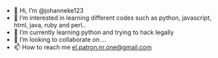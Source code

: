 - 👋 Hi, I’m @johanneke123
- 👀 I’m interested in learning different codes such as python, javascript, html, java, ruby and perl..
- 🌱 I’m currently learning python and trying to hack legally
- 💞️ I’m looking to collaborate on ...
- 📫 How to reach me el.patron.nr.one@gmail.com

<!---
johanneke123/johanneke123 is a ✨ special ✨ repository because its `README.md` (this file) appears on your GitHub profile.
You can click the Preview link to take a look at your changes.
--->
